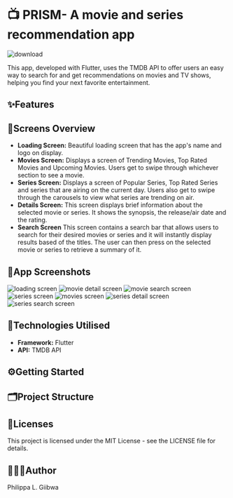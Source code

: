 # 📺 PRISM- A movie and series recommendation app


![download](https://github.com/user-attachments/assets/d6b3c70a-58de-49e7-885a-a26442869555)

This app, developed with Flutter, uses the TMDB API to offer users an easy way to search for and get recommendations on movies and TV shows, helping you find your next favorite entertainment.

## ✨Features
## 📲Screens Overview
* __Loading Screen:__ Beautiful loading screen that has the app's name and logo on display.
* __Movies Screen:__ Displays a screen of Trending Movies, Top Rated Movies and Upcoming Movies. Users get to swipe through whichever section to see a movie.
* __Series Screen:__ Displays a screen of Popular Series, Top Rated Series and series that are airing on the current day. Users also get to swipe through the carousels to view what series are trending on air.
* __Details Screen:__ This screen displays brief information about the selected movie or series. It shows the synopsis, the release/air date and the rating.
* __Search Screen__ This screen contains a search bar that allows users to search for their desired movies or series and it will instantly display results based of the titles. The user can then press on the selected movie or series to retrieve a summary of it. 
## 📱App Screenshots
![loading screen](https://github.com/user-attachments/assets/44df4751-141c-4a3a-8b2e-229e20e58b27)
![movie detail screen](https://github.com/user-attachments/assets/845b9007-6c16-424f-b781-f190eab16c30)
![movie search screen](https://github.com/user-attachments/assets/d990cb17-072f-4e51-8ea4-ff8f963220e4)
![series screen](https://github.com/user-attachments/assets/a7f98980-a859-451c-99b7-ff63caa62935)
![movies screen](https://github.com/user-attachments/assets/3b13a3f1-de7b-4289-b943-ac7d6ef42e31)
![series detail screen](https://github.com/user-attachments/assets/a5ce226f-efb8-46b2-90ec-f7ed9a83c60b)
![series search screen](https://github.com/user-attachments/assets/50786e5d-9ff3-4275-a836-2b4136d60bb5)


## 🔧Technologies Utilised
* __Framework:__ Flutter
* __API:__ TMDB API
## ⚙Getting Started
## 🗂Project Structure
## 📃Licenses
This project is licensed under the MIT License - see the LICENSE file for details.
## 👩🏾‍💻Author
Philippa L. Giibwa
